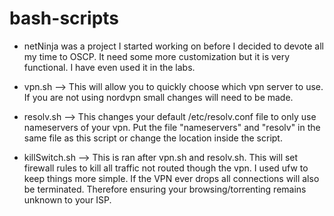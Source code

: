 # bash-scripts
- netNinja was a project I started working on before I decided to devote all my time to OSCP. It need some more customization but it is very functional. I have even used it in the labs.

- vpn.sh --> This will allow you to quickly choose which vpn server to use. If you are not using nordvpn small changes will need to be made.

- resolv.sh --> This changes your default /etc/resolv.conf file to only use nameservers of your vpn. Put the file "nameservers" and "resolv" in the same file as this script or change the location inside the script.

- killSwitch.sh --> This is ran after vpn.sh and resolv.sh. This will set firewall rules to kill all traffic not routed though the vpn. I used ufw to keep things more simple. If the VPN ever drops all connections will also be terminated. Therefore ensuring your browsing/torrenting remains unknown to your ISP.
